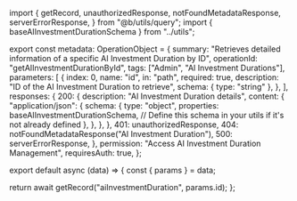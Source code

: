 import {
  getRecord,
  unauthorizedResponse,
  notFoundMetadataResponse,
  serverErrorResponse,
} from "@b/utils/query";
import { baseAIInvestmentDurationSchema } from "../utils";

export const metadata: OperationObject = {
  summary:
    "Retrieves detailed information of a specific AI Investment Duration by ID",
  operationId: "getAIInvestmentDurationById",
  tags: ["Admin", "AI Investment Durations"],
  parameters: [
    {
      index: 0,
      name: "id",
      in: "path",
      required: true,
      description: "ID of the AI Investment Duration to retrieve",
      schema: { type: "string" },
    },
  ],
  responses: {
    200: {
      description: "AI Investment Duration details",
      content: {
        "application/json": {
          schema: {
            type: "object",
            properties: baseAIInvestmentDurationSchema, // Define this schema in your utils if it's not already defined
          },
        },
      },
    },
    401: unauthorizedResponse,
    404: notFoundMetadataResponse("AI Investment Duration"),
    500: serverErrorResponse,
  },
  permission: "Access AI Investment Duration Management",
  requiresAuth: true,
};

export default async (data) => {
  const { params } = data;

  return await getRecord("aiInvestmentDuration", params.id);
};
